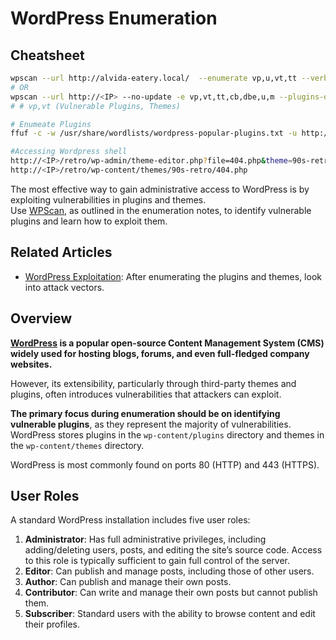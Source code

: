 # WordPress Enumeration

## Cheatsheet [](https://field-manual.brunorochamoura.com/manual/information-gathering/web-enumeration/common-web-app-enumeration/wordpress-enumeration/#cheatsheet)

```bash
wpscan --url http://alvida-eatery.local/  --enumerate vp,u,vt,tt --verbose -o target.log  --api-token   XmZXN8uqKwC7Mgk0PyisC6EUqAexnxteBjkxZssNCuY  
# OR 
wpscan --url http://<IP> --no-update -e vp,vt,tt,cb,dbe,u,m --plugins-detection aggressive --plugins-version-detection aggressive -f cli-no-color 2>&1 | tee "./scans/tcp80_wpscan.txt"
# # vp,vt (Vulnerable Plugins, Themes)	

# Enumeate Plugins
ffuf -c -w /usr/share/wordlists/wordpress-popular-plugins.txt -u http://<wordpress-root>/wp-content/plugins/FUZZ

#Accessing Wordpress shell
http://<IP>/retro/wp-admin/theme-editor.php?file=404.php&theme=90s-retro
http://<IP>/retro/wp-content/themes/90s-retro/404.php
```
The most effective way to gain administrative access to WordPress is by exploiting vulnerabilities in plugins and themes.  
Use [WPScan](https://github.com/wpscanteam/wpscan), as outlined in the enumeration notes, to identify vulnerable plugins and learn how to exploit them.
## Related Articles [](https://field-manual.brunorochamoura.com/manual/information-gathering/web-enumeration/common-web-app-enumeration/wordpress-enumeration/#related-articles)
- [WordPress Exploitation](https://field-manual.brunorochamoura.com/manual/exploitation/web-exploitation/common-web-app-exploitation/wordpress-exploitation/): After enumerating the plugins and themes, look into attack vectors.
## Overview [](https://field-manual.brunorochamoura.com/manual/information-gathering/web-enumeration/common-web-app-enumeration/wordpress-enumeration/#overview)

**[WordPress](https://wordpress.com/) is a popular open-source Content Management System (CMS) widely used for hosting blogs, forums, and even full-fledged company websites.**

However, its extensibility, particularly through third-party themes and plugins, often introduces vulnerabilities that attackers can exploit.

**The primary focus during enumeration should be on identifying vulnerable plugins**, as they represent the majority of vulnerabilities. WordPress stores plugins in the `wp-content/plugins` directory and themes in the `wp-content/themes` directory.

WordPress is most commonly found on ports 80 (HTTP) and 443 (HTTPS).

## User Roles [](https://field-manual.brunorochamoura.com/manual/information-gathering/web-enumeration/common-web-app-enumeration/wordpress-enumeration/#user-roles)

A standard WordPress installation includes five user roles:

1. **Administrator**: Has full administrative privileges, including adding/deleting users, posts, and editing the site’s source code. Access to this role is typically sufficient to gain full control of the server.
2. **Editor**: Can publish and manage posts, including those of other users.
3. **Author**: Can publish and manage their own posts.
4. **Contributor**: Can write and manage their own posts but cannot publish them.
5. **Subscriber**: Standard users with the ability to browse content and edit their profiles.


